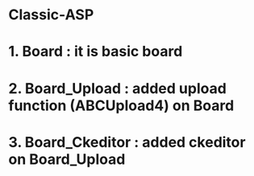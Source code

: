 # Classic-ASP
   # 1. Board : it is basic board
   # 2. Board_Upload : added upload function (ABCUpload4) on Board
   # 3. Board_Ckeditor : added ckeditor on Board_Upload

